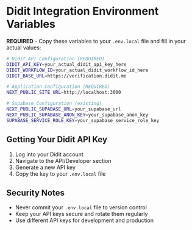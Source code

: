 # Didit Integration Environment Variables

**REQUIRED** - Copy these variables to your `.env.local` file and fill in your actual values:

```bash
# Didit API Configuration (REQUIRED)
DIDIT_API_KEY=your_actual_didit_api_key_here
DIDIT_WORKFLOW_ID=your_actual_didit_workflow_id_here
DIDIT_BASE_URL=https://verification.didit.me

# Application Configuration (REQUIRED)
NEXT_PUBLIC_SITE_URL=http://localhost:3000

# Supabase Configuration (existing)
NEXT_PUBLIC_SUPABASE_URL=your_supabase_url
NEXT_PUBLIC_SUPABASE_ANON_KEY=your_supabase_anon_key
SUPABASE_SERVICE_ROLE_KEY=your_supabase_service_role_key
```

## Getting Your Didit API Key

1. Log into your Didit account
2. Navigate to the API/Developer section
3. Generate a new API key
4. Copy the key to your `.env.local` file

## Security Notes

- Never commit your `.env.local` file to version control
- Keep your API keys secure and rotate them regularly
- Use different API keys for development and production

